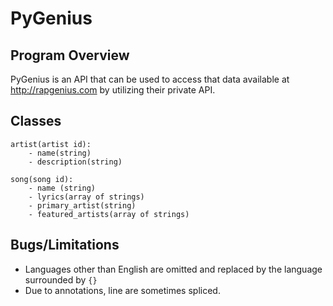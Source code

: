PyGenius
==========

Program Overview
----------
PyGenius is an API that can be used to access that data available at
http://rapgenius.com by utilizing their private API.

Classes
---------
```
artist(artist id):
    - name(string)
    - description(string)

song(song id):
    - name (string)
    - lyrics(array of strings)
    - primary_artist(string)
    - featured_artists(array of strings)
```

Bugs/Limitations
---------
* Languages other than English are omitted and replaced by the
  language surrounded by ```{}```
* Due to annotations, line  are sometimes spliced.
